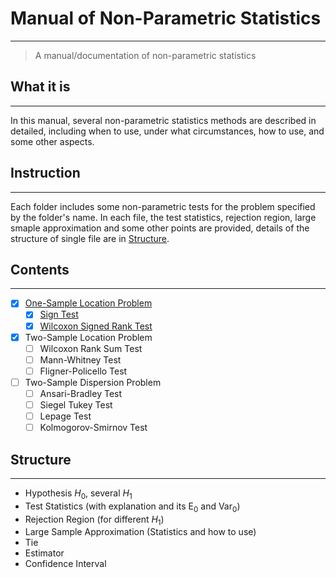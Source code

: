 # Manual of Non-Parametric Statistics
-----
> A manual/documentation of non-parametric statistics

## What it is
-----
In this manual, several non-parametric statistics methods are described in detailed, including when to use, under what circumstances, how to use, and some other aspects.

## Instruction
-----
Each folder includes some non-parametric tests for the problem specified by the folder's name. In each file, the test statistics, rejection region, large smaple approximation and some other points are provided, details of the structure of single file are in [Structure](#struc).

## Contents
-----
- [x] [One-Sample Location Problem][1]
  - [x] [Sign Test][2]
  - [x] [Wilcoxon Signed Rank Test][3]
- [x] Two-Sample Location Problem
  - [ ] Wilcoxon Rank Sum Test
  - [ ] Mann-Whitney Test
  - [ ] Fligner-Policello Test
- [ ] Two-Sample Dispersion Problem
  - [ ] Ansari-Bradley Test
  - [ ] Siegel Tukey Test
  - [ ] Lepage Test
  - [ ] Kolmogorov-Smirnov Test

## <span id="struc">Structure</span>
-----
- Hypothesis $H_0$, several $H_1$
- Test Statistics (with explanation and its $\text{E}_0$ and $\text{Var}_0$)
- Rejection Region (for different $H_1$)
- Large Sample Approximation (Statistics and how to use)
- Tie
- Estimator
- Confidence Interval

[1]: .\OneSampleLocation\Readme.md "One Sample Location Problem"
[2]: .\OneSampleLocation\Sign_Test.md
[3]: .\OneSampleLocation\Wilcoxon_Signed_Rank_Test.md
[^1]: https://en.wikipedia.org/wiki/Nonparametric_statistics "Coppied from Wiki"
